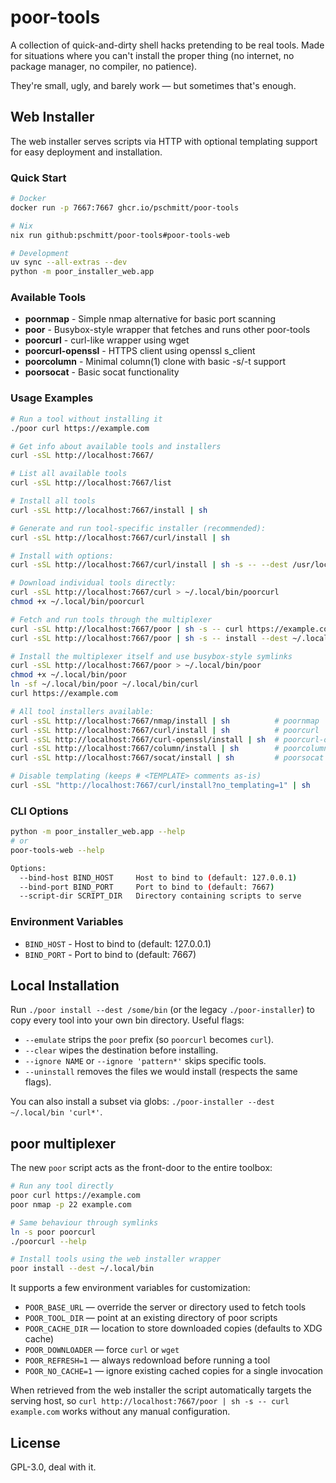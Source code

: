 # poor-tools

A collection of quick-and-dirty shell hacks pretending to be real tools.
Made for situations where you can't install the proper thing (no internet, no package manager, no compiler, no patience).

They're small, ugly, and barely work — but sometimes that's enough.

## Web Installer

The web installer serves scripts via HTTP with optional templating support for easy deployment and installation.

### Quick Start

```bash
# Docker
docker run -p 7667:7667 ghcr.io/pschmitt/poor-tools

# Nix
nix run github:pschmitt/poor-tools#poor-tools-web

# Development
uv sync --all-extras --dev
python -m poor_installer_web.app
```

### Available Tools

- **poornmap** - Simple nmap alternative for basic port scanning
- **poor** - Busybox-style wrapper that fetches and runs other poor-tools
- **poorcurl** - curl-like wrapper using wget
- **poorcurl-openssl** - HTTPS client using openssl s_client
- **poorcolumn** - Minimal column(1) clone with basic -s/-t support
- **poorsocat** - Basic socat functionality

### Usage Examples

```bash
# Run a tool without installing it
./poor curl https://example.com

# Get info about available tools and installers
curl -sSL http://localhost:7667/

# List all available tools
curl -sSL http://localhost:7667/list

# Install all tools
curl -sSL http://localhost:7667/install | sh

# Generate and run tool-specific installer (recommended):
curl -sSL http://localhost:7667/curl/install | sh

# Install with options:
curl -sSL http://localhost:7667/curl/install | sh -s -- --dest /usr/local/bin --emulate

# Download individual tools directly:
curl -sSL http://localhost:7667/curl > ~/.local/bin/poorcurl
chmod +x ~/.local/bin/poorcurl

# Fetch and run tools through the multiplexer
curl -sSL http://localhost:7667/poor | sh -s -- curl https://example.com
curl -sSL http://localhost:7667/poor | sh -s -- install --dest ~/.local/bin

# Install the multiplexer itself and use busybox-style symlinks
curl -sSL http://localhost:7667/poor > ~/.local/bin/poor
chmod +x ~/.local/bin/poor
ln -sf ~/.local/bin/poor ~/.local/bin/curl
curl https://example.com

# All tool installers available:
curl -sSL http://localhost:7667/nmap/install | sh          # poornmap
curl -sSL http://localhost:7667/curl/install | sh          # poorcurl
curl -sSL http://localhost:7667/curl-openssl/install | sh  # poorcurl-openssl
curl -sSL http://localhost:7667/column/install | sh        # poorcolumn
curl -sSL http://localhost:7667/socat/install | sh         # poorsocat

# Disable templating (keeps # <TEMPLATE> comments as-is)
curl -sSL "http://localhost:7667/curl/install?no_templating=1" | sh
```

### CLI Options

```bash
python -m poor_installer_web.app --help
# or
poor-tools-web --help

Options:
  --bind-host BIND_HOST     Host to bind to (default: 127.0.0.1)
  --bind-port BIND_PORT     Port to bind to (default: 7667)
  --script-dir SCRIPT_DIR   Directory containing scripts to serve
```

### Environment Variables

- `BIND_HOST` - Host to bind to (default: 127.0.0.1)
- `BIND_PORT` - Port to bind to (default: 7667)

## Local Installation

Run `./poor install --dest /some/bin` (or the legacy `./poor-installer`) to
copy every tool into your own bin directory. Useful flags:

- `--emulate` strips the `poor` prefix (so `poorcurl` becomes `curl`).
- `--clear` wipes the destination before installing.
- `--ignore NAME` or `--ignore 'pattern*'` skips specific tools.
- `--uninstall` removes the files we would install (respects the same flags).

You can also install a subset via globs: `./poor-installer --dest ~/.local/bin 'curl*'`.

## poor multiplexer

The new `poor` script acts as the front-door to the entire toolbox:

```bash
# Run any tool directly
poor curl https://example.com
poor nmap -p 22 example.com

# Same behaviour through symlinks
ln -s poor poorcurl
./poorcurl --help

# Install tools using the web installer wrapper
poor install --dest ~/.local/bin
```

It supports a few environment variables for customization:

- `POOR_BASE_URL` — override the server or directory used to fetch tools
- `POOR_TOOL_DIR` — point at an existing directory of poor scripts
- `POOR_CACHE_DIR` — location to store downloaded copies (defaults to XDG cache)
- `POOR_DOWNLOADER` — force `curl` or `wget`
- `POOR_REFRESH=1` — always redownload before running a tool
- `POOR_NO_CACHE=1` — ignore existing cached copies for a single invocation

When retrieved from the web installer the script automatically targets the
serving host, so `curl http://localhost:7667/poor | sh -s -- curl example.com`
works without any manual configuration.

## License

GPL-3.0, deal with it.
